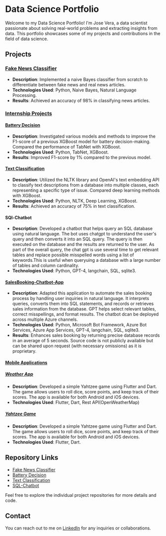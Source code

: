 # Data Science Portfolio

Welcome to my Data Science Portfolio! I'm Jose Vera, a data scientist passionate about solving real-world problems and extracting insights from data. This portfolio showcases some of my projects and contributions in the field of data science.

## Projects

### [Fake News Classifier](Fake_News_Classifier_NLP/)

- **Description**: Implemented a naive Bayes classifier from scratch to differentiate between fake news and real news articles.
- **Technologies Used**: Python, Naive Bayes, Natural Language Processing.
- **Results**: Achieved an accuracy of 98% in classifying news articles.

### [Internship Projects](Internship_Projects/)

#### [Battery Decision](Internship_Projects/Battery_Decision/)

- **Description**: Investigated various models and methods to improve the F1-score of a previous XGBoost model for battery decision-making. Compared the performance of TabNet with XGBoost.
- **Technologies Used**: Python, TabNet, XGBoost.
- **Results**: Improved F1-score by 1% compared to the previous model.

#### [Text Classification](Internship_Projects/Text_Classification/)

- **Description**: Utilized the NLTK library and OpenAI's text embedding API to classify text descriptions from a database into multiple classes, each representing a specific type of issue. Compared deep learning methods with XGBoost.
- **Technologies Used**: Python, NLTK, Deep Learning, XGBoost.
- **Results**: Achieved an accuracy of 75% in text classification.

#### SQl-Chatbot
- **Description**: Developed a chatbot that helps query an SQL database using natural language. The bot uses chatgpt to understand the user's query and then converts it into an SQL query. The query is then executed on the database and the results are returned to the user. As part of the overall query, the chat gpt is use several time to get relevant tables and replace possible misspelled words using a list of keywords.This is useful when queryuing a database with a large number of tables and column cardinality.
- **Technologies Used**: Python, GPT-4, langchain, SQL, sqlite3.


#### [SalesBooking-Chatbot-App](SalesBookingChatBot/readme.md)
- **Description**: Adapted this application to automate the sales booking process by handling user inquiries in natural language. It interprets queries, converts them into SQL statements, and records or retrieves sales information from the database. GPT helps select relevant tables, correct misspellings, and format results. The chatbot dcan be deployed across multiple Azure channels.
- **Technologies Used**: Python, Microsoft Bot Framework, Azure Bot Services, Azure App Services, GPT-4, langchain, SQL, sqlite3.
- **Results**: Enhances sales booking by returning precise database records in an average of 5 seconds. Source code is not publicly available but can be shared upon request (with necessary omissions) as it is proprietary.


#### [Mobile Applications](Mobile_Applications/)

##### [Weather App](Mobile_Applications/Weather/)
- **Description**: Developed a simple Yahtzee game using Flutter and Dart. The game allows users to roll dice, score points, and keep track of their scores. The app is available for both Android and iOS devices.
- **Technologies Used**: Flutter, Dart, Rest API(OpenWeatherMap)

##### [Yahtzee Game](Mobile_Applications/Yahtzee/)
- **Description**: Developed a simple Yahtzee game using Flutter and Dart. The game allows users to roll dice, score points, and keep track of their scores. The app is available for both Android and iOS devices.
- **Technologies Used**: Flutter, Dart.

## Repository Links

- [Fake News Classifier](https://github.com/joseosvaldo16/Portafolio/tree/06c152b9a6e082f88aa829db77a2bbb3e7cfc902/Fake_News_Classifier_NLP)
- [Battery Decision](https://github.com/joseosvaldo16/Portafolio/tree/06c152b9a6e082f88aa829db77a2bbb3e7cfc902/Internship_Projects/Battery_Decision)
- [Text Classification](https://github.com/joseosvaldo16/Portafolio/tree/06c152b9a6e082f88aa829db77a2bbb3e7cfc902/Internship_Projects/Text_Classification)
- [SQL-Chatbot](https://github.com/joseosvaldo16/Portafolio/tree/d3eb5299ae79e3632833a9a1790eef67418aded4/SQL-ChatBot)

Feel free to explore the individual project repositories for more details and code.

## Contact

You can reach out to me on [LinkedIn](https://www.linkedin.com/in/jvera3/) for any inquiries or collaborations.

